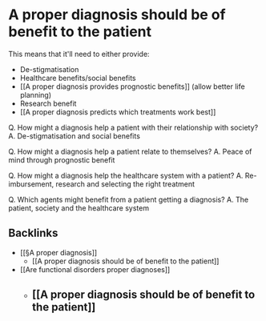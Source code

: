 # A proper diagnosis should be of benefit to the patient
This means that it'll need to either provide:
* De-stigmatisation
* Healthcare benefits/social benefits
* [[A proper diagnosis provides prognostic benefits]] (allow better life planning)
* Research benefit
* [[A proper diagnosis predicts which treatments work best]]

Q. How might a diagnosis help a patient with their relationship with society?
A. De-stigmatisation and social benefits

Q. How might a diagnosis help a patient relate to themselves?
A. Peace of mind through prognostic benefit

Q. How might a diagnosis help the healthcare system with a patient?
A. Re-imbursement, research and selecting the right treatment

Q. Which agents might benefit from a patient getting a diagnosis?
A. The patient, society and the healthcare system

## Backlinks
* [[§A proper diagnosis]]
	* [[A proper diagnosis should be of benefit to the patient]]
* [[Are functional disorders proper diagnoses]]
	* ## [[A proper diagnosis should be of benefit to the patient]]

<!-- #service -->

<!-- {BearID:8B495024-66F3-4FCE-9FCE-05B1FDAB96D9-15756-0000130B954D2D66} -->
